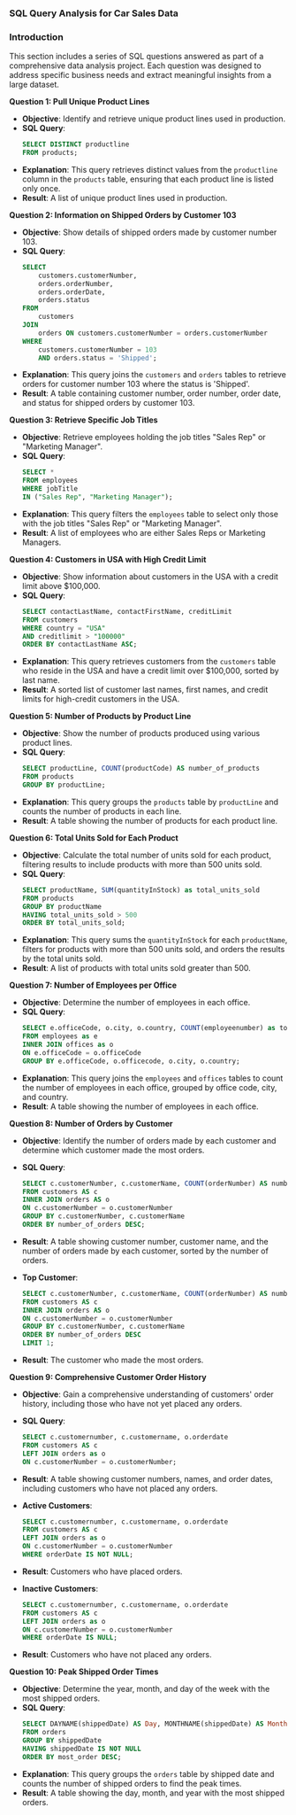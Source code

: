 ### SQL Query Analysis for Car Sales Data
### Introduction

This section includes a series of SQL questions answered as part of a comprehensive data analysis project. Each question was designed to address specific business needs and extract meaningful insights from a large dataset. 

**Question 1: Pull Unique Product Lines**
- **Objective**: Identify and retrieve unique product lines used in production.
- **SQL Query**:
    ```sql
    SELECT DISTINCT productline
    FROM products;
    ```
- **Explanation**: This query retrieves distinct values from the `productline` column in the `products` table, ensuring that each product line is listed only once.
- **Result**: A list of unique product lines used in production.

**Question 2: Information on Shipped Orders by Customer 103**
- **Objective**: Show details of shipped orders made by customer number 103.
- **SQL Query**:
    ```sql
    SELECT 
        customers.customerNumber,
        orders.orderNumber,
        orders.orderDate,
        orders.status
    FROM 
        customers
    JOIN 
        orders ON customers.customerNumber = orders.customerNumber
    WHERE 
        customers.customerNumber = 103
        AND orders.status = 'Shipped';
    ```
- **Explanation**: This query joins the `customers` and `orders` tables to retrieve orders for customer number 103 where the status is 'Shipped'.
- **Result**: A table containing customer number, order number, order date, and status for shipped orders by customer 103.

**Question 3: Retrieve Specific Job Titles**
- **Objective**: Retrieve employees holding the job titles "Sales Rep" or "Marketing Manager".
- **SQL Query**:
    ```sql
    SELECT *
    FROM employees
    WHERE jobTitle 
    IN ("Sales Rep", "Marketing Manager");
    ```
- **Explanation**: This query filters the `employees` table to select only those with the job titles "Sales Rep" or "Marketing Manager".
- **Result**: A list of employees who are either Sales Reps or Marketing Managers.

**Question 4: Customers in USA with High Credit Limit**
- **Objective**: Show information about customers in the USA with a credit limit above $100,000.
- **SQL Query**:
    ```sql
    SELECT contactLastName, contactFirstName, creditLimit
    FROM customers
    WHERE country = "USA"
    AND creditlimit > "100000"
    ORDER BY contactLastName ASC;
    ```
- **Explanation**: This query retrieves customers from the `customers` table who reside in the USA and have a credit limit over $100,000, sorted by last name.
- **Result**: A sorted list of customer last names, first names, and credit limits for high-credit customers in the USA.

**Question 5: Number of Products by Product Line**
- **Objective**: Show the number of products produced using various product lines.
- **SQL Query**:
    ```sql
    SELECT productLine, COUNT(productCode) AS number_of_products
    FROM products
    GROUP BY productLine;
    ```
- **Explanation**: This query groups the `products` table by `productLine` and counts the number of products in each line.
- **Result**: A table showing the number of products for each product line.

**Question 6: Total Units Sold for Each Product**
- **Objective**: Calculate the total number of units sold for each product, filtering results to include products with more than 500 units sold.
- **SQL Query**:
    ```sql
    SELECT productName, SUM(quantityInStock) as total_units_sold
    FROM products
    GROUP BY productName
    HAVING total_units_sold > 500
    ORDER BY total_units_sold;
    ```
- **Explanation**: This query sums the `quantityInStock` for each `productName`, filters for products with more than 500 units sold, and orders the results by the total units sold.
- **Result**: A list of products with total units sold greater than 500.

**Question 7: Number of Employees per Office**
- **Objective**: Determine the number of employees in each office.
- **SQL Query**:
    ```sql
    SELECT e.officeCode, o.city, o.country, COUNT(employeenumber) as total_employees
    FROM employees as e
    INNER JOIN offices as o
    ON e.officeCode = o.officeCode 
    GROUP BY e.officeCode, o.officecode, o.city, o.country;
    ```
- **Explanation**: This query joins the `employees` and `offices` tables to count the number of employees in each office, grouped by office code, city, and country.
- **Result**: A table showing the number of employees in each office.

**Question 8: Number of Orders by Customer**
- **Objective**: Identify the number of orders made by each customer and determine which customer made the most orders.
- **SQL Query**:
    ```sql
    SELECT c.customerNumber, c.customerName, COUNT(orderNumber) AS number_of_orders
    FROM customers AS c
    INNER JOIN orders AS o
    ON c.customerNumber = o.customerNumber
    GROUP BY c.customerNumber, c.customerName
    ORDER BY number_of_orders DESC;
    ```
- **Result**: A table showing customer number, customer name, and the number of orders made by each customer, sorted by the number of orders.

- **Top Customer**:
    ```sql
    SELECT c.customerNumber, c.customerName, COUNT(orderNumber) AS number_of_orders
    FROM customers AS c
    INNER JOIN orders AS o
    ON c.customerNumber = o.customerNumber
    GROUP BY c.customerNumber, c.customerName
    ORDER BY number_of_orders DESC
    LIMIT 1;
    ```
- **Result**: The customer who made the most orders.

**Question 9: Comprehensive Customer Order History**
- **Objective**: Gain a comprehensive understanding of customers' order history, including those who have not yet placed any orders.
- **SQL Query**:
    ```sql
    SELECT c.customernumber, c.customername, o.orderdate
    FROM customers AS c
    LEFT JOIN orders as o
    ON c.customerNumber = o.customerNumber;
    ```
- **Result**: A table showing customer numbers, names, and order dates, including customers who have not placed any orders.

- **Active Customers**:
    ```sql
    SELECT c.customernumber, c.customername, o.orderdate
    FROM customers AS c
    LEFT JOIN orders as o
    ON c.customerNumber = o.customerNumber
    WHERE orderDate IS NOT NULL;
    ```
- **Result**: Customers who have placed orders.

- **Inactive Customers**:
    ```sql
    SELECT c.customernumber, c.customername, o.orderdate
    FROM customers AS c
    LEFT JOIN orders as o
    ON c.customerNumber = o.customerNumber
    WHERE orderDate IS NULL;
    ```
- **Result**: Customers who have not placed any orders.

**Question 10: Peak Shipped Order Times**
- **Objective**: Determine the year, month, and day of the week with the most shipped orders.
- **SQL Query**:
    ```sql
    SELECT DAYNAME(shippedDate) AS Day, MONTHNAME(shippedDate) AS Month, YEAR(shippedDate) AS Year, COUNT(status) as most_order
    FROM orders
    GROUP BY shippedDate
    HAVING shippedDate IS NOT NULL
    ORDER BY most_order DESC;
    ```
- **Explanation**: This query groups the `orders` table by shipped date and counts the number of shipped orders to find the peak times.
- **Result**: A table showing the day, month, and year with the most shipped orders.
